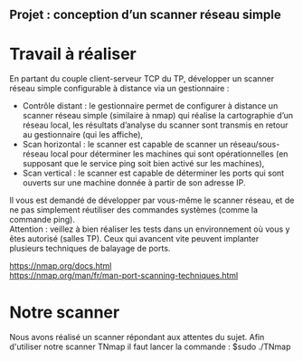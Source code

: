 ## Projet : conception d’un scanner réseau simple 

# Travail à réaliser

En partant du couple client-serveur TCP du TP, développer un scanner réseau simple configurable
à distance via un gestionnaire :
- Contrôle distant : le gestionnaire permet de configurer à distance un scanner réseau
simple (similaire à nmap) qui réalise la cartographie d’un réseau local, les résultats
d’analyse du scanner sont transmis en retour au gestionnaire (qui les affiche),
- Scan horizontal : le scanner est capable de scanner un réseau/sous-réseau local pour
déterminer les machines qui sont opérationnelles (en supposant que le service ping
soit bien activé sur les machines),
- Scan vertical : le scanner est capable de déterminer les ports qui sont ouverts sur une
machine donnée à partir de son adresse IP.

Il vous est demandé de développer par vous-même le scanner réseau, et de ne pas
simplement réutiliser des commandes systèmes (comme la commande ping).   
Attention : veillez à bien réaliser les tests dans un environnement où vous y êtes autorisé (salles TP).
Ceux qui avancent vite peuvent implanter plusieurs techniques de balayage de ports.


https://nmap.org/docs.html   
https://nmap.org/man/fr/man-port-scanning-techniques.html

# Notre scanner

Nous avons réalisé un scanner répondant aux attentes du sujet. 
Afin d'utiliser notre scanner TNmap il faut lancer la commande : $sudo ./TNmap
